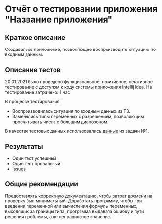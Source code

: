 # **Отчёт о тестировании приложения "Название приложения"**

## Краткое описание

Создавалось приложение, позволяющее воспроизводить ситуацию по входным данным.

## Описание тестов
20.01.2021 было проведено функциональное, позитивное, негативное тестирование с доступом к коду системы приложения Intellij Idea. На тестирование затрачено: 1 час

В процессе тестирования:
* Воспроизводилась ситуация по входным данных из ТЗ.
* Заменялись типы переменных с разрешением, позволяющим просчитывать числа с большим диапозоном.

В качестве тестовых данных использовались [данные](https://github.com/netology-code/javaqa-homeworks/tree/master/programming) из задачи №1.

## Результаты
* Один тест успешный
* Один тест провальный
* [Issues](https://github.com/Darya-Rak/javaqa-homeworks-programming/issues/1)

## Общие рекомендации
Предоставлять корректную документацию, чтобы затрат времени на проверку был минимальный. 
Доработать программу, чтобы при введении переменной или вычисления формулы переменных, выходящих за границы типа, программа выдавала ошибку и пути решения проблемы, а не неправильное значение.
